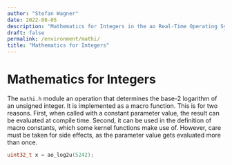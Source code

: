 ```yaml
---
author: "Stefan Wagner"
date: 2022-08-05
description: "Mathematics for Integers in the ao Real-Time Operating System (RTOS)."
draft: false
permalink: /environment/mathi/
title: "Mathematics for Integers"
---
```


# Mathematics for Integers

The `mathi.h` module an operation that determines the base-2 logarithm of an unsigned integer. It is implemented as a macro function. This is for two reasons. First, when called with a constant parameter value, the result can be evaluated at compile time. Second, it can be used in the definition of macro constants, which some kernel functions make use of. However, care must be taken for side effects, as the parameter value gets evaluated more than once.

```c
uint32_t x = ao_log2u(5242);
```
